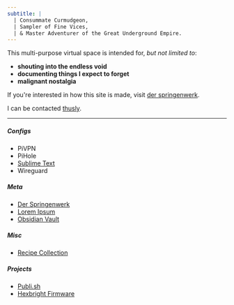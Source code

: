 ```yaml
---
subtitle: |
  | Consummate Curmudgeon,
  | Sampler of Fine Vices,
  | & Master Adventurer of the Great Underground Empire.
---
```


This multi-purpose virtual space is intended for, *but not limited to*:

- **shouting into the endless void**
- **documenting things I expect to forget**
- **malignant nostalgia**

If you're interested in how this site is made, visit [der springenwerk](/meta/der-springenwerk.html).

I can be contacted [thusly](mailto:jeremy@01001010.net?subject=Hi!).

---

##### Configs
- PiVPN
- PiHole
- [Sublime Text](/conf/sublime-text.html)
- Wireguard

##### Meta
- [Der Springenwerk](/meta/der-springenwerk.html)
- [Lorem Ipsum](/meta/lorem-ipsum.html)
- [Obsidian Vault](/obsidian-vault/Meta/Index.html)

##### Misc
- [Recipe Collection](/misc/recipes.html)


##### Projects
- [Publi.sh](https://www.github.com/subcurmudgeon/publi.sh)
- [Hexbright Firmware](https://www.github.com/subcurmudgeon/hexbright-firmware)

<!--
##### Unsorted
- [Cloudflare DDNS](/unsorted/cloudflare-ddns.html)
- [Console Twitter Trends](/unsorted/twittertrends.html)
- [PiStatus](/unsorted/pistatus.html)
- [PiTemps](/unsorted/pitemps.html)
-->
